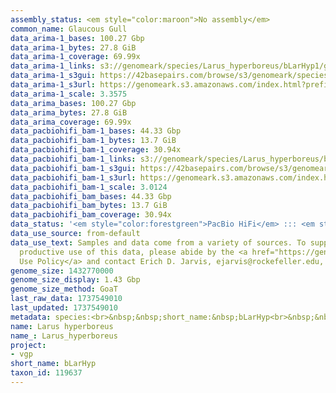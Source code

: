 ```yaml
---
assembly_status: <em style="color:maroon">No assembly</em>
common_name: Glaucous Gull
data_arima-1_bases: 100.27 Gbp
data_arima-1_bytes: 27.8 GiB
data_arima-1_coverage: 69.99x
data_arima-1_links: s3://genomeark/species/Larus_hyperboreus/bLarHyp1/genomic_data/arima/<br>
data_arima-1_s3gui: https://42basepairs.com/browse/s3/genomeark/species/Larus_hyperboreus/bLarHyp1/genomic_data/arima/
data_arima-1_s3url: https://genomeark.s3.amazonaws.com/index.html?prefix=species/Larus_hyperboreus/bLarHyp1/genomic_data/arima/
data_arima-1_scale: 3.3575
data_arima_bases: 100.27 Gbp
data_arima_bytes: 27.8 GiB
data_arima_coverage: 69.99x
data_pacbiohifi_bam-1_bases: 44.33 Gbp
data_pacbiohifi_bam-1_bytes: 13.7 GiB
data_pacbiohifi_bam-1_coverage: 30.94x
data_pacbiohifi_bam-1_links: s3://genomeark/species/Larus_hyperboreus/bLarHyp1/genomic_data/pacbio_hifi/<br>
data_pacbiohifi_bam-1_s3gui: https://42basepairs.com/browse/s3/genomeark/species/Larus_hyperboreus/bLarHyp1/genomic_data/pacbio_hifi/
data_pacbiohifi_bam-1_s3url: https://genomeark.s3.amazonaws.com/index.html?prefix=species/Larus_hyperboreus/bLarHyp1/genomic_data/pacbio_hifi/
data_pacbiohifi_bam-1_scale: 3.0124
data_pacbiohifi_bam_bases: 44.33 Gbp
data_pacbiohifi_bam_bytes: 13.7 GiB
data_pacbiohifi_bam_coverage: 30.94x
data_status: '<em style="color:forestgreen">PacBio HiFi</em> ::: <em style="color:forestgreen">Arima</em>'
data_use_source: from-default
data_use_text: Samples and data come from a variety of sources. To support fair and
  productive use of this data, please abide by the <a href="https://genome10k.soe.ucsc.edu/data-use-policies/">Data
  Use Policy</a> and contact Erich D. Jarvis, ejarvis@rockefeller.edu, with any questions.
genome_size: 1432770000
genome_size_display: 1.43 Gbp
genome_size_method: GoaT
last_raw_data: 1737549010
last_updated: 1737549010
metadata: species:<br>&nbsp;&nbsp;short_name:&nbsp;bLarHyp<br>&nbsp;&nbsp;name:&nbsp;Larus&nbsp;hyperboreus<br>&nbsp;&nbsp;taxon_id:&nbsp;119637<br>&nbsp;&nbsp;common_name:&nbsp;Glaucous&nbsp;Gull<br>&nbsp;&nbsp;order:<br>&nbsp;&nbsp;&nbsp;&nbsp;name:&nbsp;Charadriiformes<br>&nbsp;&nbsp;family:<br>&nbsp;&nbsp;&nbsp;&nbsp;name:&nbsp;Laridae<br>&nbsp;&nbsp;individuals:<br>&nbsp;&nbsp;&nbsp;&nbsp;-&nbsp;short_name:&nbsp;bLarHyp1<br>&nbsp;&nbsp;&nbsp;&nbsp;&nbsp;&nbsp;biosample_id:&nbsp;SAMEA115119300<br>&nbsp;&nbsp;&nbsp;&nbsp;&nbsp;&nbsp;sex:&nbsp;female<br>&nbsp;&nbsp;genome_size:&nbsp;1432770000<br>&nbsp;&nbsp;genome_size_method:&nbsp;GoaT<br>&nbsp;&nbsp;project:&nbsp;[&nbsp;vgp&nbsp;]<br>
name: Larus hyperboreus
name_: Larus_hyperboreus
project:
- vgp
short_name: bLarHyp
taxon_id: 119637
---
```

